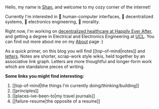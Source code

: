 ---
---

Hello, my name is [Shan](https://solderneer.me/), and welcome to my cozy corner of the internet!

Currently I'm interested in 🧠 human-computer interfaces, 🏫 decentralized systems, 🔌 electronics engineering, 💭 morality.

Right now, I'm working on [decentralized healthcare at Happily Ever After](https://hea.care/), and getting a degree in Electrical and Electronics Engineering at [UCL](https://ucl.ac.uk). You can find out more about me on my [About](https://solderneer.me/posts/about/) page :)

As a quick primer, on this blog you will find [[top-of-mind|notes]] and [letters](https://solderneer.me/letters/). Notes are shorter, scrap-work style wikis, held together by an associative link graph. Letters are more thoughtful and longer-form work which are standalone pieces of writing.


**Some links you might find interesting:**

1. [[top-of-mind|the things I'm currently doing/thinking/building]]
2. [[principles]]
3. [[places-ive-been-to|my travel journals]]
4. [[failure-resume|the opposite of a resume]]


